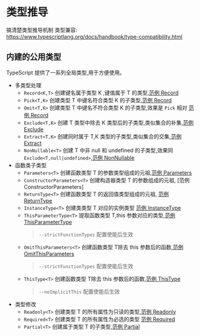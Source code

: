 #  类型推导

<!-- TODO: 补充类型推导机制 -->
搞清楚类型推导机制
类型兼容: https://www.typescriptlang.org/docs/handbook/type-compatibility.html

## 内建的公用类型
TypeScript 提供了一系列全局类型,用于方便使用。

* 多类型处理
  * `Record<K,T>` 创建键名属于类型 K ,键值属于 T 的类型,[范例 Record]()
  * `Pick<T,K>` 创建类型 T 中键名符合类型 K 的子类型,[范例 Record](./pick.ts)
  * `Omit<T,K>` 创建类型 T 中键名不符合类型 K 的子类型,效果是 `Pick` 相对 [范例 Record](./pick.ts)
  * `Exclude<T,K>` 创建 T 类型中除去 K 类型后的子类型,类似集合的补集,[范例 Exclude](./exclude.ts)
  * `Extract<T,K>` 创建同时属于 T,K 类型的子类型,类似集合的交集,[范例 Extract](./extract.ts)
  * `NonNullable<T>` 创建 T 中非 null 和 undefined 的子类型,效果同 `Exclude<T,null|undefined>`,[范例 NonNullable](./)
* 函数类子类型
  * `Parameters<T>` 创建函数类型 T 的参数类型组成的元祖,[范例 Parameters](./parameters.ts)
  * `ConstructorParameters<T>` 创建构造器类型 T 的参数组成的元祖, [范例 ConstructorParameters]
  * `ReturnType<T>` 创建函数类型 T 的返回值类型组成的元祖, [范例 ReturnType]()
  * `InstanceType<T>` 创建类类型 T 对应的实例类型 [范例 InstanceType](./instance-type.ts)
  * `ThisParameterType<T>` 提取函数类型 T,this 参数对应的类型,[范例 ThisParameterType](./this-parameters-type.ts)
    > `--strictFunctionTypes` 配置使能后生效
  * `OmitThisParameters<T>` 创建函数类型 T除去 this 参数后的函数,[范例 OmitThisParameters](./omit-this-parameters.ts)
    > `--strictFunctionTypes` 配置使能后生效
  * `ThisType<T>` 创建函数类型 T除去 this 参数后的函数,[范例 ThisType](./this-type.ts)
    > `--noImplicitThis` 配置使能后生效
* 类型修改
  * `Readonly<T>` 创建类型 T 的所有属性为只读的类型,[范例 Readonly](./readonly.ts)
  * `Required<T>` 创建类型 T 的所有属性为必选的类型 [范例 Required](./required.ts)
  * `Partial<T>` 创建属于类型 T 的子类型,[范例 Partial](./partial.ts)
